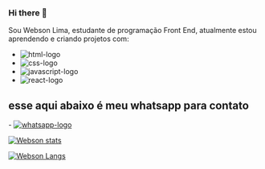 ### Hi there 👋

Sou Webson Lima, estudante de programação Front End, atualmente estou aprendendo e criando projetos com: 
- <img src="https://img.shields.io/badge/HTML5-E34F26?style=for-the-badge&logo=html5&logoColor=white" alt="html-logo" />
- <img src="https://img.shields.io/badge/CSS3-1572B6?style=for-the-badge&logo=css3&logoColor=white" alt="css-logo" />
- <img src="https://img.shields.io/badge/JavaScript-F7DF1E?style=for-the-badge&logo=javascript&logoColor=black" alt="javascript-logo" />
- <img src="https://img.shields.io/badge/React-20232A?style=for-the-badge&logo=react&logoColor=61DAFB" alt="react-logo" />
<h2>esse aqui abaixo é meu whatsapp para contato </h2>
- <a href="https://api.whatsapp.com/send?phone=5581992571261">
  <img src="https://img.shields.io/badge/WhatsApp-25D366?style=for-the-badge&logo=whatsapp&logoColor=white" alt="whatsapp-logo" />
</a>

[![Webson stats](https://github-readme-stats.vercel.app/api?username=websonlima7)](https://github.com/anuraghazra/github-readme-stats)


[![Webson Langs](https://github-readme-stats.vercel.app/api/top-langs/?username=websonlima7)](https://github.com/anuraghazra/github-readme-stats)
